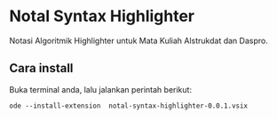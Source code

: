 # Notal Syntax Highlighter

Notasi Algoritmik Highlighter untuk Mata Kuliah Alstrukdat dan Daspro.

## Cara install

Buka terminal anda, lalu jalankan perintah berikut:

```shell
ode --install-extension  notal-syntax-highlighter-0.0.1.vsix
```
